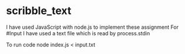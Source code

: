 # scribble_text
I have used JavaScript with node.js to implement these assignment
For #Input I have used a text file which is read by process.stdin

To run code node index.js < input.txt
